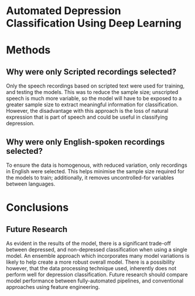 #
#
# Automated Depression Classification Using Deep Learning


# Methods
## Why were only Scripted recordings selected?
Only the speech recordings based on scripted text were used for training, and testing the models. This was to reduce the sample size; unscripted speech is much more variable, so the model will have to be exposed to a greater sample size to extract meaningful information for classification. However, the disadvantage with this approach is the loss of natural expression that is part of speech and could be useful in classifying depression.

## Why were only English-spoken recordings selected?
To ensure the data is homogenous, with reduced variation, only recordings in English were selected. This helps minimise the sample size required for the models to train; additionally, it removes uncontrolled-for variables between languages.

# Conclusions
## Future Research
As evident in the results of the model, there is a significant trade-off between depressed, and non-depressed classification when using a single model. An ensemble approach which incorporates many model variations is likely to help create a more robust overall model. There is a possibility however, that the data processing technique used, inherently does not perform well for depression classification. Future research should compare model performance between fully-automated pipelines, and conventional approaches using feature engineering.





